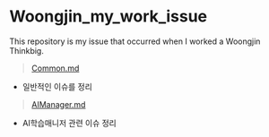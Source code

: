 # Woongjin_my_work_issue
This repository is my issue that occurred when I worked a Woongjin Thinkbig.



> [Common.md](https://github.com/buelmanager/Woongjin_my_work_issue/blob/master/common.md)

- 일반적인 이슈를 정리



> [AIManager.md](https://github.com/buelmanager/Woongjin_my_work_issue/blob/master/AIManager.md)

- AI학습매니저 관련 이슈 정리

